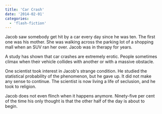 ```yaml
---
title: 'Car Crash'
date: '2014-02-01'
categories:
  - 'flash-fiction'
---
```


Jacob saw somebody get hit by a car every day since he was ten. The first one
was his mother. She was walking across the parking lot of a shopping mall when
an SUV ran her over. Jacob was in therapy for years.

A study has shown that car crashes are extremely erotic. People sometimes climax
when their vehicle collides with another or with a massive obstacle.

One scientist took interest in Jacob's strange condition. He studied the
statistical probability of the phenomenon, but he gave up. It did not make any
sense to continue. The scientist is now living a life of seclusion, and he took
to religion.

Jacob does not even flinch when it happens anymore. Ninety-five per cent of the
time his only thought is that the other half of the day is about to begin.
